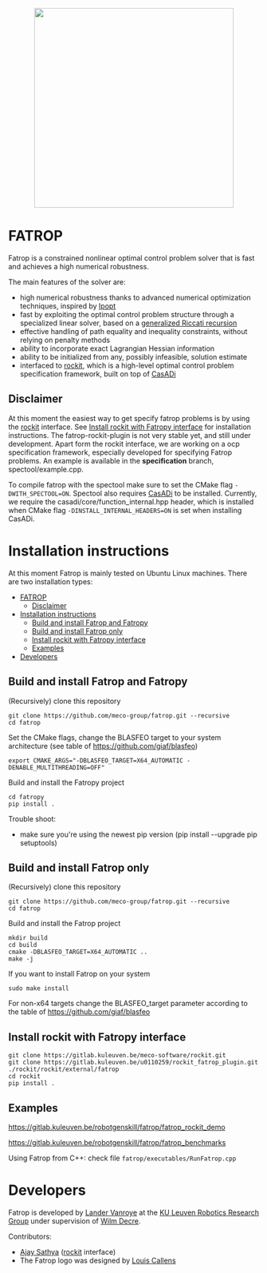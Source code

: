 <!--
Fatrop - A fast trajectory optimization solver
Copyright (C) 2022, 2023 Lander Vanroye, KU Leuven. All rights reserved.

This file is part of Fatrop.

Fatrop is free software: you can redistribute it and/or modify
it under the terms of the GNU Lesser General Public License as published by
the Free Software Foundation, either version 3 of the License, or
(at your option) any later version.

Fatrop is distributed in the hope that it will be useful,
but WITHOUT ANY WARRANTY; without even the implied warranty of
MERCHANTABILITY or FITNESS FOR A PARTICULAR PURPOSE.  See the
GNU Lesser General Public License for more details.

You should have received a copy of the GNU Lesser General Public License
along with Fatrop.  If not, see <http://www.gnu.org/licenses/>.-->

<p align="center">
    <img src="https://raw.githubusercontent.com/meco-group/fatrop/00a50ff13e6a6a8118951e6e5307f5907dda193c/misc/fatrop_logo.svg" width="400" />
</p>



# FATROP
Fatrop is a constrained nonlinear optimal control problem solver that is fast and achieves a high numerical robustness.

The main features of the solver are:
- high numerical robustness thanks to advanced numerical optimization techniques, inspired by [Ipopt](https://coin-or.github.io/Ipopt/)
- fast by exploiting the optimal control problem structure through a specialized linear solver, based on a [generalized Riccati recursion](https://onlinelibrary.wiley.com/doi/full/10.1002/oca.3064)
- effective handling of path equality and inequality constraints, without relying on penalty methods
- ability to incorporate exact Lagrangian Hessian information
- ability to be initialized from any, possibly infeasible, solution estimate
- interfaced to [rockit](https://gitlab.kuleuven.be/meco-software/rockit), which is a high-level optimal control problem specification framework, built on top of [CasADi](https://web.casadi.org/)

## Disclaimer

At this moment the easiest way to get specify fatrop problems is by using the [rockit](https://gitlab.kuleuven.be/meco-software/rockit) interface. See [Install rockit with Fatropy interface](#install-rockit-with-fatropy-interface) for installation instructions. The fatrop-rockit-plugin is not very stable yet, and still under development. Apart form the rockit interface, we are working on a ocp specification framework, especially developed for specifying Fatrop problems. An example is available in the **specification** branch, spectool/example.cpp.

To compile fatrop with the spectool make sure to set the CMake flag `-DWITH_SPECTOOL=ON`. Spectool also requires [CasADi](https://github.com/casadi/casadi) to be installed. Currently, we require the casadi/core/function_internal.hpp header, which is installed when CMake flag `-DINSTALL_INTERNAL_HEADERS=ON` is set when installing CasADi.
<!-- Release is expected end of August 2023. -->

# Installation instructions
At this moment Fatrop is mainly tested on Ubuntu Linux machines. There are two installation types: 
- [FATROP](#fatrop)
  - [Disclaimer](#disclaimer)
- [Installation instructions](#installation-instructions)
  - [Build and install Fatrop and Fatropy](#build-and-install-fatrop-and-fatropy)
  - [Build and install Fatrop only](#build-and-install-fatrop-only)
  - [Install rockit with Fatropy interface](#install-rockit-with-fatropy-interface)
  - [Examples](#examples)
- [Developers](#developers)

## Build and install Fatrop and Fatropy
(Recursively) clone this repository

    git clone https://github.com/meco-group/fatrop.git --recursive
    cd fatrop


Set the CMake flags, change the BLASFEO target to your system architecture (see table of https://github.com/giaf/blasfeo)

    export CMAKE_ARGS="-DBLASFEO_TARGET=X64_AUTOMATIC -DENABLE_MULTITHREADING=OFF"

Build and install the Fatropy project

    cd fatropy 
    pip install .

Trouble shoot: 
- make sure you're using the newest pip version (pip install --upgrade pip setuptools)

## Build and install Fatrop only
(Recursively) clone this repository

    git clone https://github.com/meco-group/fatrop.git --recursive
    cd fatrop

Build and install the Fatrop project

    mkdir build
    cd build
    cmake -DBLASFEO_TARGET=X64_AUTOMATIC ..
    make -j

If you want to install Fatrop on your system

    sudo make install

For non-x64 targets change the BLASFEO_target parameter according to the table of https://github.com/giaf/blasfeo

## Install rockit with Fatropy interface 

    git clone https://gitlab.kuleuven.be/meco-software/rockit.git
    git clone https://gitlab.kuleuven.be/u0110259/rockit_fatrop_plugin.git ./rockit/rockit/external/fatrop
    cd rockit
    pip install .

## Examples 
https://gitlab.kuleuven.be/robotgenskill/fatrop/fatrop_rockit_demo

https://gitlab.kuleuven.be/robotgenskill/fatrop/fatrop_benchmarks

Using Fatrop from C++: check file `fatrop/executables/RunFatrop.cpp`

# Developers

Fatrop is developed by [Lander Vanroye](https://www.kuleuven.be/wieiswie/en/person/00116913) at the [KU Leuven Robotics Research Group](https://www.mech.kuleuven.be/robotics) under supervision of [Wilm Decre](https://www.kuleuven.be/wieiswie/en/person/00052672).

Contributors:
- [Ajay Sathya](https://www.kuleuven.be/wieiswie/en/person/00110259) ([rockit](https://gitlab.kuleuven.be/meco-software/rockit) interface)
- The Fatrop logo was designed by [Louis Callens](https://www.kuleuven.be/wieiswie/en/person/00143705)